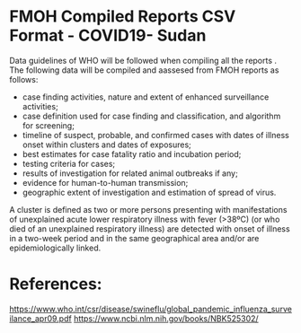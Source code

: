 # FMOH Compiled  Reports CSV Format - COVID19-  Sudan

Data guidelines of WHO will be followed when compiling all the reports .
The following data will be compiled and aassesed from FMOH reports as follows:

- case finding activities, nature and extent of enhanced surveillance activities;
- case definition used for case finding and classification, and algorithm for screening;
- timeline of suspect, probable, and confirmed cases with dates of illness onset within
clusters and dates of exposures;
- best estimates for case fatality ratio and incubation period;
- testing criteria for cases;
- results of investigation for related animal outbreaks if any;
- evidence for human-to-human transmission;
- geographic extent of investigation and estimation of spread of virus.



A cluster is defined as two or more persons presenting with manifestations of unexplained acute lower
respiratory illness with fever (>38ºC) (or who died of an unexplained respiratory illness) are detected with onset of
illness in a two-week period and in the same geographical area and/or are epidemiologically linked.


# References:
https://www.who.int/csr/disease/swineflu/global_pandemic_influenza_surveilance_apr09.pdf
https://www.ncbi.nlm.nih.gov/books/NBK525302/
